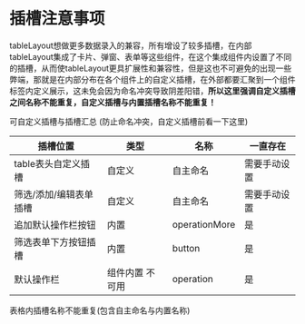 # 插槽注意事项

tableLayout想做更多数据录入的兼容，所有增设了较多插槽，在内部tableLayout集成了卡片、弹窗、表单等这些组件，在这个集成组件内设置了不同的插槽，从而使tableLayout更具扩展性和兼容性，但是这也不可避免的出现一些弊端，那就是在内部分布在各个组件上的自定义插槽，在外部都要汇聚到一个组件标签内定义展示，这未免会因为命名冲突导致阴差阳错，**所以这里强调自定义插槽之间名称不能重复，自定义插槽与内置插槽名称不能重复！**

可自定义插槽与插槽汇总 (防止命名冲突，自定义插槽前看一下这里)

| **插槽位置**     | **类型**   | **名称**        | **一直存在** |
| ------------------------ | -------- | ------------- | --------------- |
| table表头自定义插槽     | 自定义      | 自主命名          | 需要手动设置   |
| 筛选/添加/编辑表单插槽   | 自定义      | 自主命名          | 需要手动设置   |
| 追加默认操作栏按钮    | 内置      | operationMore | 是        |
| 筛选表单下方按钮插槽   | 内置       | button        | 是        |
| 默认操作栏        | 组件内置 不可用 | operation     | 是        |

表格内插槽名称不能重复(包含自主命名与内置名称)